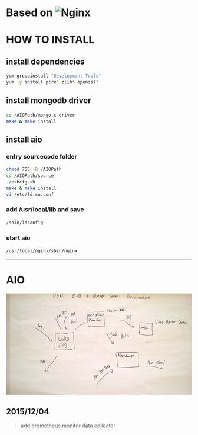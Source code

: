 # Based on ![Nginx](http://nginx.org/nginx.png)

# HOW TO INSTALL

## install dependencies

```Bash
yum groupinstall "Development Tools"
yum -y install pcre* zlib* openssl*
```
## install mongodb driver

```Bash
cd /AIOPath/mongo-c-driver
make & make install
```
## install aio

### entry sourcecode folder

```Bash
chmod 755 -R /AIOPath
cd /AIOPath/source
./esbcfg.sh
make & make install
vi /etc/ld.so.conf
```
### add /usr/local/lib and save

```Bash
/sbin/ldconfig
```
### start aio

```Bash
/usr/local/nginx/sbin/nginx
```
***

# AIO

![Architecture](https://github.com/a6205206z/AIO/blob/master/architecture.jpg)
## 2015/12/04

> add prometheus monitor data collecter
